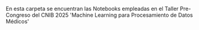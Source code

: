 En esta carpeta se encuentran las Notebooks empleadas en el Taller Pre-Congreso del CNIB 2025 'Machine Learning para Procesamiento de Datos Médicos'

